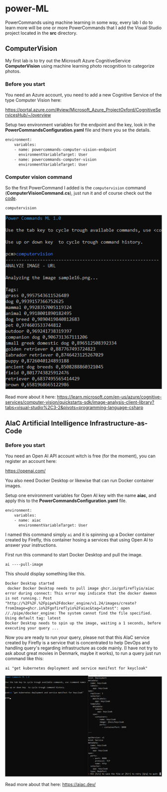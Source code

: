 # power-ML


PowerCommands using machine learning in some way, every lab I do to learn more will be one or more PowerCommands that I add the Visual Studio project located in the **src** directory.

## ComputerVision
My first lab is to try out the Microsoft Azure CognitiveService **ComputerVision** using machine learning photo recognition to categorize photos.

### Before you start
You need an Azure account, you need to add a new Cognitive Service of the type Computer Vision here:

https://portal.azure.com/#view/Microsoft_Azure_ProjectOxford/CognitiveServicesHub/~/overview

Setup two environment variables for the endpoint and the key, look in the **PowerCommandsConfiguration.yaml** file and there you se the details.

```
environment:
    variables:
    - name: powercommands-computer-vision-endpoint
      environmentVariableTarget: User
    - name: powercommands-computer-vision
      environmentVariableTarget: User
```
### Computer vision command
So the first PowerCommand I added is the ```computervision``` command (**ComputerVisionCommand.cs**), just run it and of course check out the [code](/src/).

```
computervision
```

![Alt text](docs/images/computervision.png?raw=true "ai query")

Read more about it here: https://learn.microsoft.com/en-us/azure/cognitive-services/computer-vision/quickstarts-sdk/image-analysis-client-library?tabs=visual-studio%2C3-2&pivots=programming-language-csharp

## AIaC Artificial Intelligence Infrastructure-as-Code
### Before you start
You need an Open AI API account witch is free (for the moment), you can register an account here: 

https://openai.com/

You also need Docker Desktop or likewise that can run Docker container images.

Setup one environment variables for Open AI key with the name **aiac**,  and apply this to the **PowerCommandsConfiguration.yaml** file. 
```
environment:
    variables:
    - name: aiac
      environmentVariableTarget: User
```
I named this command simply ```ai``` and it is spinning up a Docker container created by Firefly, this container hosing a services that using Open AI to answer your instructions.

First run this command to start Docker Desktop and pull the image.
```
ai ----pull-image
```
This should display something like this.
```
Docker Desktop started
 docker Docker Desktop needs to pull image ghcr.io/gofireflyio/aiac
error during connect: This error may indicate that the docker daemon is not running.: Post "http://%2F%2F.%2Fpipe%2Fdocker_engine/v1.24/images/create?fromImage=ghcr.io%2Fgofireflyio%2Faiac&tag=latest": open //./pipe/docker_engine: The system cannot find the file specified.
Using default tag: latest
Docker Desktop needs to spin up the image, waiting a 1 seconds, before executing your query ...
```
Now you are ready to run your query, please not that this AIaC service created by Firefly is a service that is concentrated to help DevOps and handling query's regarding infrastructure as code mainly. (I have not try to ask about great movies in Denmark, maybe it works), to run a query just run command like this:
```
ai "get kubernetes deployment and service manifest for keycloak"
```
![Alt text](docs/images/ai_query.png?raw=true "ai query")


Read more about that here: https://aiac.dev/

